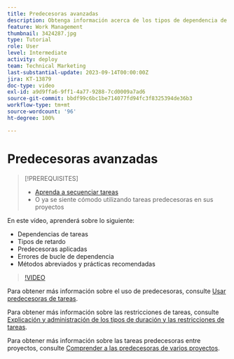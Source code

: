 ```yaml
---
title: Predecesoras avanzadas
description: Obtenga información acerca de los tipos de dependencia de predecesoras, los tipos de retardo, las predecesoras aplicadas, los errores de bucle de dependencia y algunos métodos abreviados y prácticas recomendadas.
feature: Work Management
thumbnail: 3424287.jpg
type: Tutorial
role: User
level: Intermediate
activity: deploy
team: Technical Marketing
last-substantial-update: 2023-09-14T00:00:00Z
jira: KT-13879
doc-type: video
exl-id: a9d9ffa6-9ff1-4a77-9288-7cd0009a7ad6
source-git-commit: bbdf99c6bc1be714077fd94fc3f8325394de36b3
workflow-type: tm+mt
source-wordcount: '96'
ht-degree: 100%

---
```


# Predecesoras avanzadas


>[!PREREQUISITES]
>
>* [Aprenda a secuenciar tareas](https://experienceleague.adobe.com/docs/workfront-learn/tutorials-workfront/manage-work/tasks/learn-to-sequence-tasks.html?lang=es)
>* O ya se siente cómodo utilizando tareas predecesoras en sus proyectos


En este vídeo, aprenderá sobre lo siguiente:

* Dependencias de tareas
* Tipos de retardo
* Predecesoras aplicadas
* Errores de bucle de dependencia
* Métodos abreviados y prácticas recomendadas

>[!VIDEO](https://video.tv.adobe.com/v/3454530/?quality=12&learn=on&enablevpops=1&captions=spa)

Para obtener más información sobre el uso de predecesoras, consulte [Usar predecesoras de tareas](https://experienceleague.adobe.com/docs/workfront/using/manage-work/tasks/use-task-predecessors/use-task-predecessors.html?lang=es).

Para obtener más información sobre las restricciones de tareas, consulte [Explicación y administración de los tipos de duración y las restricciones de tareas](https://experienceleague.adobe.com/docs/workfront-learn/tutorials-workfront/manage-work/intermediate-projects/understand-and-manage-duration-types-and-task-constraints.html?lang=es).

Para obtener más información sobre las tareas predecesoras entre proyectos, consulte [Comprender a las predecesoras de varios proyectos](https://experienceleague.adobe.com/docs/workfront-learn/tutorials-workfront/manage-work/intermediate-projects/understand-cross-project-predecessors.html?lang=es).
